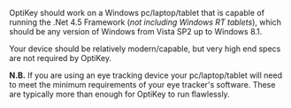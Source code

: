 OptiKey should work on a Windows pc/laptop/tablet that is capable of running the .Net 4.5 Framework (*not including Windows RT tablets*), which should be any version of Windows from Vista SP2 up to Windows 8.1.

Your device should be relatively modern/capable, but very high end specs are not required by OptiKey. 

**N.B.** If you are using an eye tracking device your pc/laptop/tablet will need to meet the minimum requirements of your eye tracker's software. These are typically more than enough for OptiKey to run flawlessly.
